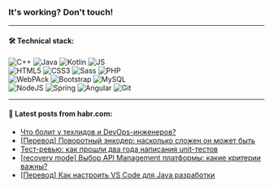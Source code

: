 ### It's working? Don't touch!

---

#### 🛠️ Technical stack:

![C++](https://img.shields.io/badge/C++-informational?logo=c%2B%2B&style=flat&logoColor=white&color=9C033A)
![Java](https://img.shields.io/badge/Java-informational?logo=java&style=flat&logoColor=white&color=007396)
![Kotlin](https://img.shields.io/badge/Kotlin-informational?logo=Kotlin&style=flat&logoColor=white&color=0095D5)
![JS](https://img.shields.io/badge/JS-informational?logo=javaScript&style=flat&logoColor=black&color=F7Df1E) <br>
![HTML5](https://img.shields.io/badge/HTML5-informational?logo=html5&style=flat&logoColor=white&color=E34F26)
![CSS3](https://img.shields.io/badge/CSS3-informational?logo=css3&style=flat&logoColor=white&color=157286)
![Sass](https://img.shields.io/badge/Saas-informational?logo=sass&style=flat&logoColor=white&color=hotpink)
![PHP](https://img.shields.io/badge/PHP-informational?logo=php&style=flat&logoColor=white&color=777BB4) <br>
![WebPAck](https://img.shields.io/badge/WebPack-informational?logo=webPack&style=flat&logoColor=white&color=FF6F00)
![Bootstrap](https://img.shields.io/badge/Bootstrap-informational?logo=Bootstrap&style=flat&logoColor=white&color=7952B3)
![MySQL](https://img.shields.io/badge/MySQL-informational?logo=MySQL&style=flat&logoColor=white&color=00f) <br>
![NodeJS](https://img.shields.io/badge/NodeJS-informational?logo=node.js&style=flat&logoColor=white&color=43853D)
![Spring](https://img.shields.io/badge/Spring-informational?logo=Spring&style=flat&logoColor=white&color=0A9EDC)
![Angular](https://img.shields.io/badge/Vue-informational?logo=vue.js&style=flat&logoColor=white&color=red)
![Git](https://img.shields.io/badge/Git-informational?logo=git&style=flat&logoColor=white&color=darkorange)

___

#### 💬 Latest posts from habr.com:

<!-- BLOG-POST-LIST:START -->
- [Что болит у техлидов и DevOps-инженеров?](https://habr.com/ru/post/663074/?utm_source=habrahabr&utm_medium=rss&utm_campaign=663074)
- [[Перевод] Поворотный энкодер: насколько сложен он может быть](https://habr.com/ru/post/663060/?utm_source=habrahabr&utm_medium=rss&utm_campaign=663060)
- [Тест-ревью: как прошли два года написания unit-тестов](https://habr.com/ru/post/661741/?utm_source=habrahabr&utm_medium=rss&utm_campaign=661741)
- [[recovery mode] Выбор API Management платформы: какие критерии важны?](https://habr.com/ru/post/663056/?utm_source=habrahabr&utm_medium=rss&utm_campaign=663056)
- [[Перевод] Как настроить VS Code для Java разработки](https://habr.com/ru/post/661987/?utm_source=habrahabr&utm_medium=rss&utm_campaign=661987)
<!-- BLOG-POST-LIST:END -->
